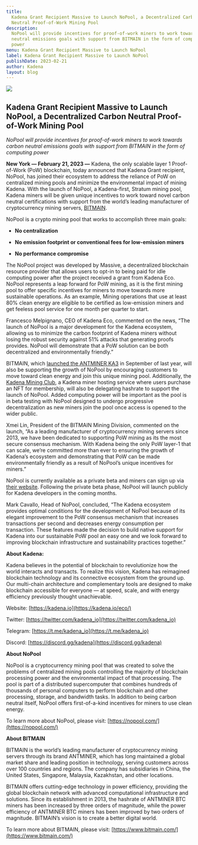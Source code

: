 ```yaml
---
title:
  Kadena Grant Recipient Massive to Launch NoPool, a Decentralized Carbon
  Neutral Proof-of-Work Mining Pool
description:
  NoPool will provide incentives for proof-of-work miners to work towards carbon
  neutral emissions goals with support from BITMAIN in the form of computing
  power
menu: Kadena Grant Recipient Massive to Launch NoPool
label: Kadena Grant Recipient Massive to Launch NoPool
publishDate: 2023-02-21
author: Kadena
layout: blog
---
```


![](/assets/blog/1_dON9Q1uWxLdnxbVglCoGQw.webp)

## Kadena Grant Recipient Massive to Launch NoPool, a Decentralized Carbon Neutral Proof-of-Work Mining Pool

_NoPool will provide incentives for proof-of-work miners to work towards carbon
neutral emissions goals with support from BITMAIN in the form of computing
power_

**New York — February 21, 2023 —** Kadena, the only scalable layer 1
Proof-of-Work (PoW) blockchain, today announced that Kadena Grant recipient,
NoPool, has joined their ecosystem to address the reliance of PoW on centralized
mining pools and minimize the environmental impact of mining Kadena. With the
launch of NoPool, a Kadena-first, Stratum mining pool, Kadena miners will be
given unique incentives to work toward novel carbon neutral certifications with
support from the world’s leading manufacturer of cryptocurrency mining servers,
[BITMAIN](https://www.bitmain.com/news-detail/bitmain-launches-antminer-ka3-entering-the-kadena-ecosystem-with-a-leap-in-computational-performance-242?tagSlug=).

NoPool is a crypto mining pool that works to accomplish three main goals:

- **No centralization**

- **No emission footprint or conventional fees for low-emission miners**

- **No performance compromise**

The NoPool project was developed by Massive, a decentralized blockchain resource
provider that allows users to opt-in to being paid for idle computing power
after the project received a grant from Kadena Eco. NoPool represents a leap
forward for PoW mining, as it is the first mining pool to offer specific
incentives for miners to move towards more sustainable operations. As an
example, Mining operations that use at least 80% clean energy are eligible to be
certified as low-emission miners and get feeless pool service for one month per
quarter to start.

Francesco Melpignano, CEO of Kadena Eco, commented on the news, “The launch of
NoPool is a major development for the Kadena ecosystem, allowing us to minimize
the carbon footprint of Kadena miners without losing the robust security against
51% attacks that generating proofs provides. NoPool will demonstrate that a PoW
solution can be both decentralized and environmentally friendly.”

BITMAIN, which
[launched the ANTMINER KA3](https://www.bitmain.com/news-detail/bitmain-launches-antminer-ka3-entering-the-kadena-ecosystem-with-a-leap-in-computational-performance-242?tagSlug=)
in September of last year, will also be supporting the growth of NoPool by
encouraging customers to move toward clean energy and join this unique mining
pool. Additionally, the [Kadena Mining Club](https://kdamining.club/), a Kadena
miner hosting service where users purchase an NFT for membership, will also be
delegating hashrate to support the launch of NoPool. Added computing power will
be important as the pool is in beta testing with NoPool designed to undergo
progressive decentralization as new miners join the pool once access is opened
to the wider public.

Xmei Lin, President of the BITMAIN Mining Division, commented on the launch, “As
a leading manufacturer of cryptocurrency mining servers since 2013, we have been
dedicated to supporting PoW mining as its the most secure consensus mechanism.
With Kadena being the only PoW layer-1 that can scale, we’re committed more than
ever to ensuring the growth of Kadena’s ecosystem and demonstrating that PoW can
be made environmentally friendly as a result of NoPool’s unique incentives for
miners.”

NoPool is currently available as a private beta and miners can sign up via
[their website](https://nopool.com/). Following the private beta phase, NoPool
will launch publicly for Kadena developers in the coming months.

Mark Cavallo, Head of NoPool, concluded, “The Kadena ecosystem provides optimal
conditions for the development of NoPool because of its elegant improvement to
the PoW consensus mechanism that increases transactions per second and decreases
energy consumption per transaction. These features made the decision to build
native support for Kadena into our sustainable PoW pool an easy one and we look
forward to improving blockchain infrastructure and sustainability practices
together.”

**About Kadena:**

Kadena believes in the potential of blockchain to revolutionize how the world
interacts and transacts. To realize this vision, Kadena has reimagined
blockchain technology and its connective ecosystem from the ground up. Our
multi-chain architecture and complementary tools are designed to make blockchain
accessible for everyone — at speed, scale, and with energy efficiency previously
thought unachievable.

Website: [https://kadena.io](https://kadena.io/eco/)

Twitter: [https://twitter.com/kadena_io](https://twitter.com/kadena_io)

Telegram: [https://t.me/kadena_io](https://t.me/kadena_io)

Discord: [https://discord.gg/kadena](https://discord.gg/kadena)

**About NoPool**

NoPool is a cryptocurrency mining pool that was created to solve the problems of
centralized mining pools controlling the majority of blockchain processing power
and the environmental impact of that processing. The pool is part of a
distributed supercomputer that combines hundreds of thousands of personal
computers to perform blockchain and other processing, storage, and bandwidth
tasks. In addition to being carbon neutral itself, NoPool offers first-of-a-kind
incentives for miners to use clean energy.

To learn more about NoPool, please visit:
[https://nopool.com/](https://nopool.com/)

**About BITMAIN**

BITMAIN is the world’s leading manufacturer of cryptocurrency mining servers
through its brand ANTMINER, which has long maintained a global market share and
leading position in technology, serving customers across over 100 countries and
regions. The company has subsidiaries in China, the United States, Singapore,
Malaysia, Kazakhstan, and other locations.

BITMAIN offers cutting-edge technology in power efficiency, providing the global
blockchain network with advanced computational infrastructure and solutions.
Since its establishment in 2013, the hashrate of ANTMINER BTC miners has been
increased by three orders of magnitude, while the power efficiency of ANTMINER
BTC miners has been improved by two orders of magnitude. BITMAIN’s vision is to
create a better digital world.

To learn more about BITMAIN, please visit:
[https://www.bitmain.com/](https://www.bitmain.com/)
